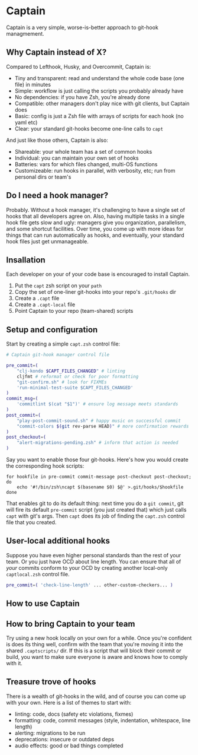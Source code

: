 # Captain

Captain is a very simple, worse-is-better approach to git-hook managmement.

## Why Captain instead of X?

Compared to Lefthook, Husky, and Overcommit, Captain is:

- Tiny and transparent: read and understand the whole code base (one file) in minutes
- Simple: workflow is just calling the scripts you probably already have
- No dependencies: if you have Zsh, you're already done
- Compatible: other managers don't play nice with git clients, but Captain does
- Basic: config is just a Zsh file with arrays of scripts for each hook (no yaml etc)
- Clear: your standard git-hooks become one-line calls to `capt`

And just like those others, Captain is also:

- Shareable: your whole team has a set of common hooks
- Individual: you can maintain your own set of hooks
- Batteries: vars for which files changed, multi-OS functions
- Customizeable: run hooks in parallel, with verbosity, etc; run from personal
  dirs or team's

## Do I need a hook manager?

Probably. Without a hook manager, it's challenging to have a single set of
hooks that all developers agree on. Also, having multiple tasks in a single
hook file gets slow and ugly: managers give you organization, parallelism, and
some shortcut facilities. Over time, you come up with more ideas for things
that can run automatically as hooks, and eventually, your standard hook files
just get unmanageable.

## Insallation

Each developer on your of your code base is encouraged to install Captain.

1. Put the `capt` zsh script on your `path`
1. Copy the set of one-liner git-hooks into your repo's `.git/hooks` dir
1. Create a `.capt` file
1. Create a `.capt-local` file
1. Point Captain to your repo (team-shared) scripts

## Setup and configuration

Start by creating a simple `capt.zsh` control file:

``` zsh
# Captain git-hook manager control file

pre_commit=(
    "clj-kondo $CAPT_FILES_CHANGED" # linting
    cljfmt # reformat or check for poor formatting
    "git-confirm.sh" # look for FIXMEs
    'run-minimal-test-suite $CAPT_FILES_CHANGED'
)
commit_msg=(
    'commitlint $(cat "$1")' # ensure log message meets standards
)
post_commit=(
    "play-post-commit-sound.sh" # happy music on successful commit
    "commit-colors $(git rev-parse HEAD)" # more confirmation rewards
)
post_checkout=(
    "alert-migrations-pending.zsh" # inform that action is needed
)
```

Say you want to enable those four git-hooks. Here's how you would create the
corresponding hook scripts:

```shell
for hookfile in pre-commit commit-message post-checkout post-checkout; do
    echo '#!/bin/zsh\ncapt $(basename $0) $@' >.git/hooks/$hookfile
done
```

That enables git to do its default thing: next time you do a `git commit`, git
will fire its default `pre-commit` script (you just created that) which just
calls `capt` with git's args. Then `capt` does its job of finding the
`capt.zsh` control file that you created.

## User-local additional hooks

Suppose you have even higher personal standards than the rest of your team. Or
you just have OCD about line length. You can ensure that all of _your_ commits
conform to your OCD by creating another local-only `captlocal.zsh` control
file.

``` zsh
pre_commit=( 'check-line-length' ... other-custom-checkers... )
```

## How to use Captain

## How to bring Captain to your team

Try using a new hook locally on your own for a while. Once you're confident is
does its thing well, confirm with the team that you're moving it into the
shared `.captscripts/` dir. If this is a script that will block their commit
or build, you want to make sure everyone is aware and knows how to comply with
it.

## Treasure trove of hooks

There is a wealth of git-hooks in the wild, and of course you can come up with
your own. Here is a list of themes to start with:

- linting: code, docs (safety etc violations, fixmes)
- formatting: code, commit messages (style, indentation, whitespace, line length)
- alerting: migrations to be run
- deprecations: insecure or outdated deps
- audio effects: good or bad things completed
